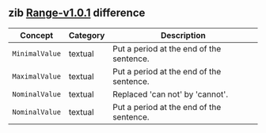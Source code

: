 ## zib [Range-v1.0.1](https://zibs.nl/wiki/Range-v1.0.1(2020EN)) difference

| Concept         | Category          | Description                             | 
|-----------------|-------------------|-----------------------------------------|
|`MinimalValue` | textual | Put a period at the end of the sentence. | 
|`MaximalValue` | textual | Put a period at the end of the sentence. | 
|`NominalValue` | textual | Replaced 'can not' by 'cannot'. |
|`NominalValue` | textual | Put a period at the end of the sentence. | 
